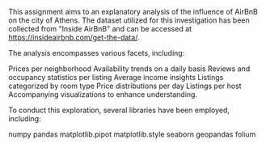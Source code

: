 This assignment aims to an explanatory analysis of the influence of AirBnB on the city of Athens. The dataset utilized for this investigation has been collected from "Inside AirBnB" and can be accessed at https://insideairbnb.com/get-the-data/.

The analysis encompasses various facets, including:

Prices per neighborhood
Availability trends on a daily basis
Reviews and occupancy statistics per listing
Average income insights
Listings categorized by room type
Price distributions per day
Listings per host
Accompanying visualizations to enhance understanding.

To conduct this exploration, several libraries have been employed, including:

numpy
pandas
matplotlib.pipot
matplotlib.style
seaborn
geopandas
folium
